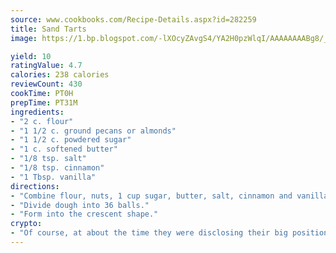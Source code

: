 ```yaml
---
source: www.cookbooks.com/Recipe-Details.aspx?id=282259
title: Sand Tarts
image: https://1.bp.blogspot.com/-lXOcyZAvgS4/YA2H0pzWlqI/AAAAAAAABg8/_HX4JI-WmFM0Tz684w_qYjP9vBzksmFNgCLcBGAsYHQ/s219/20.png

yield: 10
ratingValue: 4.7
calories: 238 calories
reviewCount: 430
cookTime: PT0H
prepTime: PT31M
ingredients:
- "2 c. flour"
- "1 1/2 c. ground pecans or almonds"
- "1 1/2 c. powdered sugar"
- "1 c. softened butter"
- "1/8 tsp. salt"
- "1/8 tsp. cinnamon"
- "1 Tbsp. vanilla"
directions:
- "Combine flour, nuts, 1 cup sugar, butter, salt, cinnamon and vanilla with an electric mixer."
- "Divide dough into 36 balls."
- "Form into the crescent shape."
crypto:
- "Of course, at about the time they were disclosing their big position, Bitcoin started to crash."
---
```

